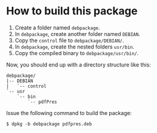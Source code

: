 How to build this package
=========================

1. Create a folder named `debpackage`.
2. In `debpackage`, create another folder named `DEBIAN`.
3. Copy the `control` file to `debpackage/DEBIAN/`.
4. In `debpackage`, create the nested folders `usr/bin`.
5. Copy the compiled binary to `debpackage/usr/bin/`.

Now, you should end up with a directory structure like this:

	debpackage/
	|-- DEBIAN
	|   `-- control
	`-- usr
	    `-- bin
	        `-- pdfPres

Issue the following command to build the package:

	$ dpkg -b debpackage pdfpres.deb
